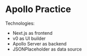 # Apollo Practice

Technologies:

- Next.js as frontend
- v0 as UI builder
- Apollo Server as backend
- JSONPlaceholder as data source
